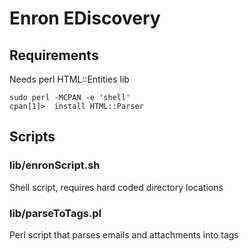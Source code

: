 # Enron EDiscovery

## Requirements
Needs perl HTML::Entities lib
```shell
sudo perl -MCPAN -e 'shell'
cpan[1]>  install HTML::Parser 
```

## Scripts
### lib/enronScript.sh
Shell script, requires hard coded directory locations
### lib/parseToTags.pl
Perl script that parses emails and attachments into tags
